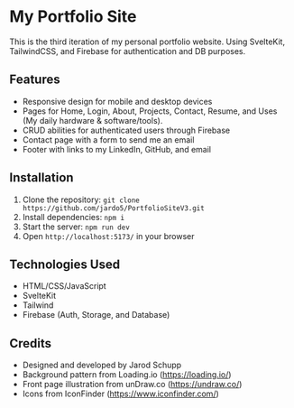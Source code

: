 # My Portfolio Site
This is the third iteration of my personal portfolio website. Using SvelteKit, TailwindCSS, and Firebase for authentication and DB purposes.

## Features

- Responsive design for mobile and desktop devices
- Pages for Home, Login, About, Projects, Contact, Resume, and Uses (My daily hardware & software/tools).
- CRUD abilities for authenticated users through Firebase
- Contact page with a form to send me an email
- Footer with links to my LinkedIn, GitHub, and email

## Installation

1. Clone the repository: `git clone https://github.com/jardo5/PortfolioSiteV3.git`
2. Install dependencies: `npm i`
3. Start the server: `npm run dev`
5. Open `http://localhost:5173/` in your browser

## Technologies Used

- HTML/CSS/JavaScript
- SvelteKit
- Tailwind
- Firebase (Auth, Storage, and Database)

## Credits

- Designed and developed by Jarod Schupp
- Background pattern from Loading.io (https://loading.io/)
- Front page illustration from unDraw.co (https://undraw.co/)
- Icons from IconFinder (https://www.iconfinder.com/)
